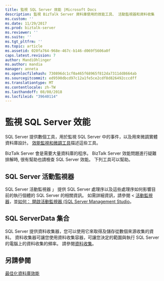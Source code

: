 ```yaml
---
title: 監視 SQL Server 效能 |Microsoft Docs
description: 監視 BizTalk Server 資料庫使用的效能工具、 活動監視器和資料收集
ms.custom: ''
ms.date: 11/29/2017
ms.prod: biztalk-server
ms.reviewer: ''
ms.suite: ''
ms.tgt_pltfrm: ''
ms.topic: article
ms.assetid: 020fa764-968e-467c-b146-d069f5606a0f
caps.latest.revision: 7
author: MandiOhlinger
ms.author: mandia
manager: anneta
ms.openlocfilehash: 730896dc1cf0a465f68965f812da7311dd8664ab
ms.sourcegitcommit: ed9590dbcd97c12a1fe5ce2cdf8d826492cccdff
ms.translationtype: MT
ms.contentlocale: zh-TW
ms.lasthandoff: 08/08/2018
ms.locfileid: "39640114"
---
```

# <a name="monitor-sql-server-performance"></a>監視 SQL Server 效能
SQL Server 提供數個工具，用於監視 SQL Server 中的事件，以及用來微調實體資料庫設計。 [效能監視和微調工具](https://docs.microsoft.com/sql/relational-databases/performance/performance-monitoring-and-tuning-tools)描述這些工具。 
  
BizTalk Server 會是需要大量資料庫的程序。 BizTalk Server 效能問題進行疑難排解時, 很有幫助也請檢查 SQL Server 效能。 下列工具可以幫助。  
  
## <a name="sql-server-activity-monitor"></a>SQL Server 活動監視器  
SQL Server 活動監視器 」 提供 SQL Server 處理序以及這些處理序如何影響目前的執行個體的 SQL Server 的相關資訊。 如需詳細資訊，請參閱 <<c0> [ 活動監視器](https://docs.microsoft.com/sql/relational-databases/performance-monitor/activity-monitor)，並[如何： 開啟活動監視器 (SQL Server Management Studio](https://docs.microsoft.com/sql/relational-databases/performance-monitor/open-activity-monitor-sql-server-management-studio)。 
  
## <a name="sql-serverdata-collection"></a>SQL ServerData 集合  
SQL Server 提供資料收集器，您可以使用它來取得及儲存從數個來源收集的資料。 資料收集器可讓您使用資料收集容器，可讓您決定的範圍與執行 SQL Server 的電腦上的資料收集的頻率。 請參閱[資料收集](https://docs.microsoft.com/sql/relational-databases/data-collection/data-collection)。
  
## <a name="see-also"></a>另請參閱  
 [最佳化資料庫效能](../technical-guides/optimizing-database-performance.md)
